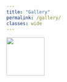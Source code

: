 ```yaml
---
title: "Gallery"
permalink: /gallery/
classes: wide
---
```


<img src="{{site.baseurl}}/images/photos/fig12b1_copy.png" width="100"/>